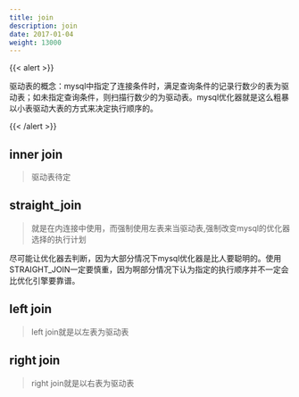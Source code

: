 ```yaml
---
title: join
description: join
date: 2017-01-04
weight: 13000
---
```


{{< alert >}}

驱动表的概念：mysql中指定了连接条件时，满足查询条件的记录行数少的表为驱动表；如未指定查询条件，则扫描行数少的为驱动表。mysql优化器就是这么粗暴以小表驱动大表的方式来决定执行顺序的。


{{< /alert >}}




## inner join
> 驱动表待定


## straight_join
> 就是在内连接中使用，而强制使用左表来当驱动表,强制改变mysql的优化器选择的执行计划

尽可能让优化器去判断，因为大部分情况下mysql优化器是比人要聪明的。使用STRAIGHT_JOIN一定要慎重，因为啊部分情况下认为指定的执行顺序并不一定会比优化引擎要靠谱。

## left join

> left join就是以左表为驱动表


## right join
> right join就是以右表为驱动表















